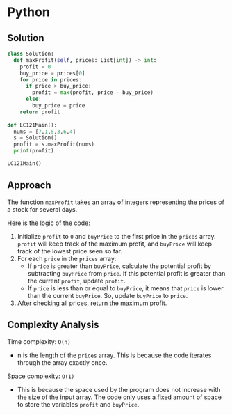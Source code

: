 # Python

## Solution

```python
class Solution:
  def maxProfit(self, prices: List[int]) -> int:
    profit = 0
    buy_price = prices[0]
    for price in prices:
      if price > buy_price:
        profit = max(profit, price - buy_price)
      else:
        buy_price = price
    return profit
  
def LC121Main():
  nums = [7,1,5,3,6,4]
  s = Solution()
  profit = s.maxProfit(nums)
  print(profit)

LC121Main()
```

## Approach

The function `maxProfit` takes an array of integers representing the prices of a stock for several days.

Here is the logic of the code:

1. Initialize `profit` to `0` and `buyPrice` to the first price in the `prices` array. `profit` will keep track of the maximum profit, and `buyPrice` will keep track of the lowest price seen so far.
2. For each `price` in the `prices` array:
   * If `price` is greater than `buyPrice`, calculate the potential profit by subtracting `buyPrice` from `price`. If this potential profit is greater than the current `profit`, update `profit`.
   * If `price` is less than or equal to `buyPrice`, it means that `price` is lower than the current `buyPrice`. So, update `buyPrice` to `price`.
3. After checking all prices, return the maximum profit.

## Complexity Analysis

Time complexity: `O(n)`

* n is the length of the `prices` array. This is because the code iterates through the array exactly once.

Space complexity: `O(1)`

* This is because the space used by the program does not increase with the size of the input array. The code only uses a fixed amount of space to store the variables `profit` and `buyPrice`.


